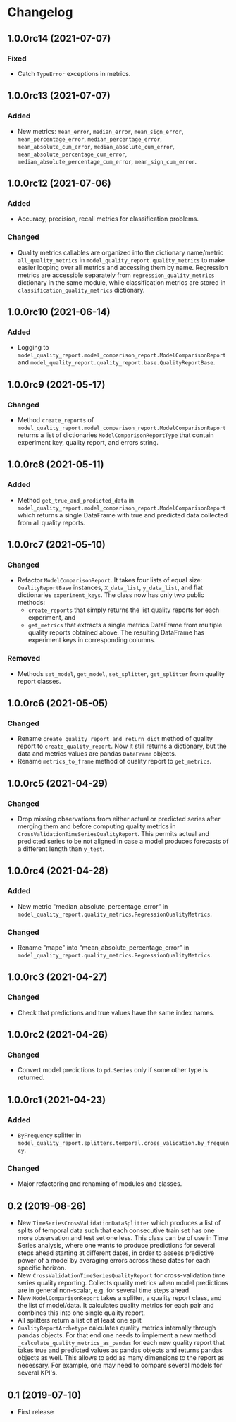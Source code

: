 # Changelog

## 1.0.0rc14 (2021-07-07)
### Fixed
- Catch `TypeError` exceptions in metrics.

## 1.0.0rc13 (2021-07-07)
### Added
- New metrics: `mean_error`, `median_error`, `mean_sign_error`, `mean_percentage_error`, `median_percentage_error`, `mean_absolute_cum_error`, `median_absolute_cum_error`, `mean_absolute_percentage_cum_error`, `median_absolute_percentage_cum_error`, `mean_sign_cum_error`.

## 1.0.0rc12 (2021-07-06)
### Added
- Accuracy, precision, recall metrics for classification problems.
### Changed
- Quality metrics callables are organized into the dictionary name/metric `all_quality_metrics` in `model_quality_report.quality_metrics` to make easier looping over all metrics and accessing them by name. Regression metrics are accessible separately from `regression_quality_metrics` dictionary in the same module, while classification metrics are stored in `classification_quality_metrics` dictionary.

## 1.0.0rc10 (2021-06-14)
### Added
- Logging to `model_quality_report.model_comparison_report.ModelComparisonReport` and `model_quality_report.quality_report.base.QualityReportBase`.

## 1.0.0rc9 (2021-05-17)
### Changed
- Method `create_reports` of `model_quality_report.model_comparison_report.ModelComparisonReport` returns a list of dictionaries `ModelComparisonReportType` that contain experiment key, quality report, and errors string.

## 1.0.0rc8 (2021-05-11)
### Added
- Method `get_true_and_predicted_data` in `model_quality_report.model_comparison_report.ModelComparisonReport` which returns a single DataFrame with true and predicted data collected from all quality reports.

## 1.0.0rc7 (2021-05-10)
### Changed
- Refactor `ModelComparisonReport`. It takes four lists of equal size: `QualityReportBase` instances, `X_data_list`, `y_data_list`, and flat dictionaries `experiment_keys`. The class now has only two public methods:
  - `create_reports` that simply returns the list quality reports for each experiment, and
  - `get_metrics` that extracts a single metrics DataFrame from multiple quality reports obtained above. The resulting DataFrame has experiment keys in corresponding columns. 
### Removed
- Methods `set_model`, `get_model`, `set_splitter`, `get_splitter` from quality report classes.

## 1.0.0rc6 (2021-05-05)
### Changed
- Rename `create_quality_report_and_return_dict` method of quality report to `create_quality_report`. Now it still returns a dictionary, but the data and metrics values are pandas `DataFrame` objects.
- Rename `metrics_to_frame` method  of quality report to `get_metrics`.

## 1.0.0rc5 (2021-04-29)
### Changed
- Drop missing observations from either actual or predicted series after merging them and before computing quality metrics in `CrossValidationTimeSeriesQualityReport`. This permits actual and predicted series to be not aligned in case a model produces forecasts of a different length than `y_test`. 

## 1.0.0rc4 (2021-04-28)
### Added
- New metric "median_absolute_percentage_error" in `model_quality_report.quality_metrics.RegressionQualityMetrics`.
### Changed
- Rename "mape" into "mean_absolute_percentage_error" in `model_quality_report.quality_metrics.RegressionQualityMetrics`.

## 1.0.0rc3 (2021-04-27)
### Changed
- Check that predictions and true values have the same index names.

## 1.0.0rc2 (2021-04-26)
### Changed
- Convert model predictions to `pd.Series` only if some other type is returned.

## 1.0.0rc1 (2021-04-23)
### Added
- `ByFrequency` splitter in `model_quality_report.splitters.temporal.cross_validation.by_frequency`.
### Changed
- Major refactoring and renaming of modules and classes.

## 0.2 (2019-08-26)
- New `TimeSeriesCrossValidationDataSplitter` which produces a list of splits of temporal data such that each consecutive train set has one more observation and test set one less. This class can be of use in Time Series analysis, where one wants to produce predictions for several steps ahead starting at different dates, in order to assess predictive power of a model by averaging errors across these dates for each specific horizon.
- New `CrossValidationTimeSeriesQualityReport` for cross-validation time series quality reporting. Collects quality metrics when model predictions are in general non-scalar, e.g. for several time steps ahead.
- New `ModelComparisonReport` takes a splitter, a quality report class, and the list of model/data. It calculates quality metrics for each pair and combines this into one single quality report.
- All splitters return a list of at least one split
- `QualityReportArchetype` calculates quality metrics internally through pandas objects. For that end one needs to implement a new method `_calculate_quality_metrics_as_pandas` for each new quality report that takes true and predicted values as pandas objects and returns pandas objects as well. This allows to add as many dimensions to the report as necessary. For example, one may need to compare several models for several KPI's.

## 0.1 (2019-07-10)
- First release
